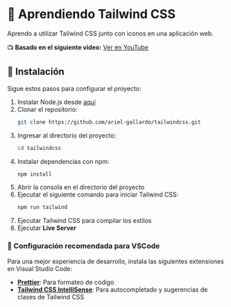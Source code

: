 # 📘 Aprendiendo Tailwind CSS
Aprendo a utilizar Tailwind CSS junto con iconos en una aplicación web.

📺 **Basado en el siguiente video:**
[Ver en YouTube](https://www.youtube.com/watch?v=lCxcTsOHrjo)

## 🚀 Instalación
Sigue estos pasos para configurar el proyecto:

1. Instalar Node.js desde [aquí](https://nodejs.org/)
2. Clonar el repositorio:
   ```bash
   git clone https://github.com/ariel-gallardo/tailwindcss.git
   ```
3. Ingresar al directorio del proyecto:
   ```bash
   cd tailwindcss
   ```
4. Instalar dependencias con npm:
   ```bash
   npm install
   ```
5. Abrir la consola en el directorio del proyecto
6. Ejecutar el siguiente comando para iniciar Tailwind CSS:
   ```bash
   npm run tailwind
   ```
7. Ejecutar Tailwind CSS para compilar los estilos
8. Ejecutar **Live Server**

### 🔧 Configuración recomendada para VSCode

Para una mejor experiencia de desarrollo, instala las siguientes extensiones en Visual Studio Code:
- [**Prettier**](https://marketplace.visualstudio.com/items?itemName=esbenp.prettier-vscode): Para formateo de código
- [**Tailwind CSS IntelliSense**](https://marketplace.visualstudio.com/items?itemName=bradlc.vscode-tailwindcss): Para autocompletado y sugerencias de clases de Tailwind CSS